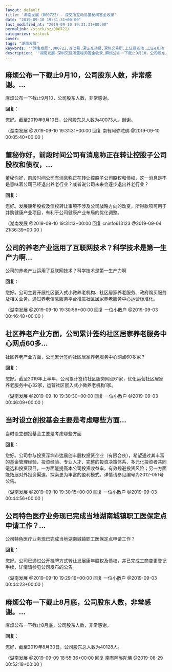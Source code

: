```yaml
---
layout: default
title: '湖南发展（000722）- 深交所互动易董秘问答全收录'
date: "2019-09-10 19:31:31+00:00"
last_modified_at: "2019-09-10 19:31:31+00:00"
permalink: /stock/sz/000722/
categories: szstock
cover: 
tags: "湖南发展"
keywords: '"湖南发展",000722,互动易,深证互动易,深圳交易所,上证易互动,上证e互动'
description: '"湖南发展-深圳交易所董秘问答全收录,麻烦公布一下截止9月10，公司股东人数，非常感谢。"'
---
```


## 麻烦公布一下截止9月10，公司股东人数，非常感谢。...

麻烦公布一下截止9月10，公司股东人数，非常感谢。

**回复**：

您好。截至2019年9月10日，公司股东总人数为40073人。谢谢。 

（湖南发展  @2019-09-10 19:31:31+00:00 回复 南有阿弥陀佛  @2019-09-10 00:05:40+00:00 ）

## 董秘你好，前段时间公司有消息称正在转让控股子公司股权和债权，...

董秘你好，前段时间公司有消息称正在转让控股子公司股权和债权，这一消息是不是意味着公司已经退出养老行业？或者说公司未来会逐步退出养老行业？

**回复**：

您好。发展康年股权及债权转让事项不涉及公司战略方向的改变，所得款项可用于并购健康产业项目，有利于公司健康产业布局的优化调整。 

（湖南发展  @2019-09-10 19:31:13+00:00 回复 cninfo613123  @2019-09-04 21:36:39+00:00 ）

## 公司的养老产业运用了互联网技术？科学技术是第一生产力啊...

公司的养老产业运用了互联网技术？科学技术是第一生产力啊

**回复**：

您好。公司主要开展社区嵌入式小微养老机构、社区居家养老服务、政府购买服务及相关业务。通过养老信息服务平台推进社区居家养老服务中心运营标准化。 

（湖南发展  @2019-09-10 19:30:56+00:00 回复 一位小散户  @2019-09-03 00:46:48+00:00 ）

## 社区养老产业方面，公司累计签约社区居家养老服务中心网点60多...

社区养老产业方面，公司累计签约社区居家养老服务中心网点60多家？

**回复**：

您好。截至2019年上半年，公司累计签约社区服务网点61家，优化运营社区居家养老服务中心32家，运营社区嵌入式小微养老机构1家。 

（湖南发展  @2019-09-10 19:30:30+00:00 回复 一位小散户  @2019-09-03 00:46:09+00:00 ）

## 当时设立创投基金主要是考虑哪些方面...

当时设立创投基金主要是考虑哪些方面

**回复**：

您好。公司参与投资深圳市达晨创丰股权投资企业（有限合伙），希望通过其丰富的基金管理经验、投资经验、专业人才、完整的投资决策体系、多元化投资者共同遴选和投资项目，一方面能提高本公司投资收益率，有效规避投资风险；另一方面能拓展对外投资渠道，探索更为丰富的盈利模式。详情请参见编号为2012-051号公告。 

（湖南发展  @2019-09-10 19:30:15+00:00 回复 一位小散户  @2019-09-03 00:44:56+00:00 ）

## 公司特色医疗业务现已完成当地湖南城镇职工医保定点申请工作？...

公司特色医疗业务现已完成当地湖南城镇职工医保定点申请工作？

**回复**：

您好。公司已通过公开挂牌方式转让发展康年股权及债权，并已完成工商变更登记手续，详情请参见公司发布的公告。 

（湖南发展  @2019-09-10 19:29:19+00:00 回复 一位小散户  @2019-09-03 00:44:23+00:00 ）

## 麻烦公布一下截止8月底，公司股东人数，非常感谢。...

麻烦公布一下截止8月底，公司股东人数，非常感谢。

**回复**：

您好，截至2019年8月30日，公司股东总人数为40128人。 

（湖南发展  @2019-09-09 18:55:36+00:00 回复 南有阿弥陀佛  @2019-08-29 00:52:18+00:00 ）


